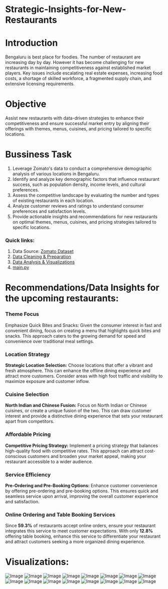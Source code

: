# Strategic-Insights-for-New-Restaurants

# Introduction

Bengaluru is best place for foodies. The number of restaurant are increasing day by day. However it has become challenging  for new restaurants in maintaining competitiveness against established market players. Key issues include escalating real estate expenses, increasing food costs, a shortage of skilled workforce, a fragmented supply chain, and extensive licensing requirements.

# Objective
Assist new restaurants with data-driven strategies to enhance their competitiveness and ensure successful market entry by aligning their offerings with themes, menus, cuisines, and pricing tailored to specific locations.

# Bussiness Task

1. Leverage Zomato's data to conduct a comprehensive demographic analysis of various locations in Bengaluru.
2. Identify and analyze key demographic factors that influence restaurant success, such as population density, income levels, and cultural preferences.
3. Assess the competitive landscape by evaluating the number and types of existing restaurants in each location.
4. Analyze customer reviews and ratings to understand consumer preferences and satisfaction levels.
5. Provide actionable insights and recommendations for new restaurants on optimal themes, menus, cuisines, and pricing strategies tailored to specific locations.

 ### Quick links:

1. Data Source: [Zomato Dataset](https://www.kaggle.com/datasets/himanshupoddar/zomato-bangalore-restaurants/data)
2. [Data Cleaning & Preparation](https://github.com/avantikaaaaa/Strategic-Insights-for-New-Restaurants/blob/main/clean_process.py)
3. [Data Analysis & Visualizations](https://github.com/avantikaaaaa/Strategic-Insights-for-New-Restaurants/blob/main/Visualize.py)
4. [main.py](https://github.com/avantikaaaaa/Strategic-Insights-for-New-Restaurants/blob/main/main.py)

# Recommendations/Data Insights for the upcoming restaurants:

### Theme Focus
Emphasize Quick Bites and Snacks: Given the consumer interest in fast and convenient dining, focus on creating a menu that highlights quick bites and snacks. This approach caters to the growing demand for speed and convenience over traditional meal settings.

### Location Strategy
**Strategic Location Selection:** Choose locations that offer a vibrant and fresh atmosphere. This can enhance the offline dining experience and attract more customers. Consider areas with high foot traffic and visibility to maximize exposure and customer inflow.

### Cuisine Selection
**North Indian and Chinese Fusion:** Focus on North Indian or Chinese cuisines, or create a unique fusion of the two. This can draw customer interest and provide a distinctive dining experience that sets your restaurant apart from competitors.

### Affordable Pricing
**Competitive Pricing Strategy:** Implement a pricing strategy that balances high-quality food with competitive rates. This approach can attract cost-conscious customers and broaden your market appeal, making your restaurant accessible to a wider audience.

### Service Efficiency
**Pre-Ordering and Pre-Booking Options:** Enhance customer convenience by offering pre-ordering and pre-booking options. This ensures quick and seamless service upon arrival, improving the overall customer experience and satisfaction.

### Online Ordering and Table Booking Services
Since **59.3%** of restaurants accept online orders, ensure your restaurant integrates this service to meet customer expectations.
With only **12.8%** offering table booking, enhance this service to differentiate your restaurant and attract customers seeking a more organized dining experience.

# Visualizations:

![Image](https://github.com/user-attachments/assets/7b3b323d-0c26-42d5-9f3d-8441a6293237)
![Image](https://github.com/user-attachments/assets/5d766dbd-4c27-4a1a-a3c2-66e47db2679e)
![Image](https://github.com/user-attachments/assets/44a27c76-a0f5-4a17-a3ec-d67f194e42f6)
![Image](https://github.com/user-attachments/assets/fc74ff9c-7db3-444e-9a81-f0407b4db426)
![Image](https://github.com/user-attachments/assets/bf3617b7-f4f5-4d69-aa8d-fdcd3226529b)
![Image](https://github.com/user-attachments/assets/ce3061c8-fea1-4915-9065-2f88f874675b)
![Image](https://github.com/user-attachments/assets/8fd8658c-ab43-4660-8a9f-91613c5b61f6)
![Image](https://github.com/user-attachments/assets/1f0a5813-617d-40c3-8039-98690a81e93d)
![Image](https://github.com/user-attachments/assets/710117dc-5c9a-41b6-a58e-46a4ad597fde)
![Image](https://github.com/user-attachments/assets/141358e6-d658-4219-9127-acee718d47e2)
![Image](https://github.com/user-attachments/assets/4f4d1d8b-8883-4c39-a615-6a9aa47fe0a8)
![Image](https://github.com/user-attachments/assets/825cc4cb-86f7-42bd-b391-e7f3664d41b7)
![Image](https://github.com/user-attachments/assets/d0e33885-3a4e-4da2-b1b0-419cf967969a)
![Image](https://github.com/user-attachments/assets/231b0723-3d0a-439d-8c16-81a7c68b9e11)
![Image](https://github.com/user-attachments/assets/2df40e25-2c79-4cd8-acb2-4032733f1801)
![Image](https://github.com/user-attachments/assets/a76206d3-ea2d-4602-9cdd-7876ab122e32)
